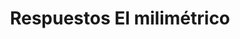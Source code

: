 ---
title: "Respuestos El milimétrico"
url: /barbosa/respuestos-el-milimetrico/
shop: piezas de automóviles
---